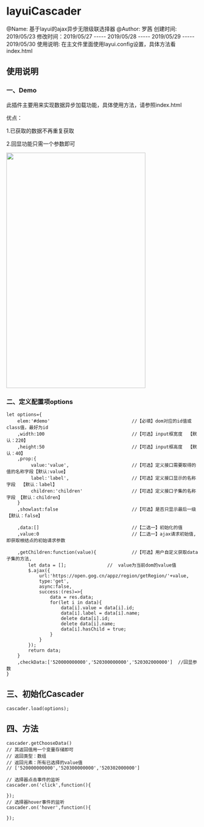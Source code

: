 # layuiCascader
@Name: 基于layui的ajax异步无限级联选择器
@Author: 罗茜
创建时间: 2019/05/23
修改时间：2019/05/27 ----- 2019/05/28	----- 2019/05/29 ----- 2019/05/30
使用说明: 在主文件里面使用layui.config设置，具体方法看index.html

## 使用说明

### 一、Demo

此插件主要用来实现数据异步加载功能，具体使用方法，请参照index.html

优点：

1.已获取的数据不再重复获取

2.回显功能只需一个参数即可

<img src="https://github.com/cmdparkour/layuiCascader/edit/master/assets\demo.png" width="365" height="619"/>

### 二、定义配置项options

```
let options={           	
    elem:'#demo'                              //【必填】dom对应的id值或class值，最好为id
    ,width:100                                //【可选】input框宽度  【默认：220】  
    ,height:50                                //【可选】input框高度  【默认：40】
    ,prop:{
         value:'value',                       //【可选】定义接口需要取得的值的名称字段【默认:value】
         label:'label',                       //【可选】定义接口显示的名称字段  【默认：label】
         children:'children'                  //【可选】定义接口子集的名称字段 【默认：children】
    }
    ,showlast:false                           //【可选】是否只显示最后一级 【默认：false】
    
    ,data:[]                                  //【二选一】初始化的值
    ,value:0                                  //【二选一】ajax请求初始值,即获取根结点的初始请求参数

    ,getChildren:function(value){             //【可选】用户自定义获取data子集的方法,
        let data = [];               //  value为当前dom的value值
        $.ajax({                         
            url:'https://open.gog.cn/appz/region/getRegion/'+value,
            type:'get',
            async:false,
            success:(res)=>{
                data = res.data;
                for(let i in data){
                    data[i].value = data[i].id;
                    data[i].label = data[i].name;
                    delete data[i].id;
                    delete data[i].name;
                    data[i].hasChild = true;
                }
            }
        });
        return data;
    }
    ,checkData:['520000000000','520300000000','520302000000']  //回显参数               
}
```

## 三、初始化Cascader

```
cascader.load(options);
```

## 四、方法

```
cascader.getChooseData()						
// 其返回值用一个变量存储即可
// 返回类型：数组
// 返回元素：所有已选择的value值
// ['520000000000','520300000000','520302000000']
```

```
// 选择器点击事件的监听
cascader.on('click',function(){
	
});
// 选择器hover事件的监听
cascader.on('hover',function(){
	
});
```

